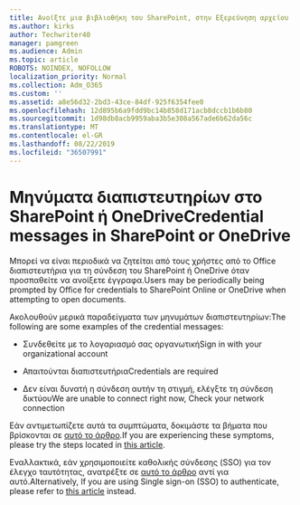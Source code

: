 ```yaml
---
title: Ανοίξτε μια βιβλιοθήκη του SharePoint, στην Εξερεύνηση αρχείου
ms.author: kirks
author: Techwriter40
manager: pamgreen
ms.audience: Admin
ms.topic: article
ROBOTS: NOINDEX, NOFOLLOW
localization_priority: Normal
ms.collection: Adm_O365
ms.custom: ''
ms.assetid: a8e56d32-2bd3-43ce-84df-925f6354fee0
ms.openlocfilehash: 12d895b6a9fdd9bc14b858d171acb8dccb1b6b80
ms.sourcegitcommit: 1d98db8acb9959aba3b5e308a567ade6b62da56c
ms.translationtype: MT
ms.contentlocale: el-GR
ms.lasthandoff: 08/22/2019
ms.locfileid: "36507991"
---
```

# <a name="credential-messages-in-sharepoint-or-onedrive"></a><span data-ttu-id="8f20a-102">Μηνύματα διαπιστευτηρίων στο SharePoint ή OneDrive</span><span class="sxs-lookup"><span data-stu-id="8f20a-102">Credential messages in SharePoint or OneDrive</span></span>

<span data-ttu-id="8f20a-103">Μπορεί να είναι περιοδικά να ζητείται από τους χρήστες από το Office διαπιστευτήρια για τη σύνδεση του SharePoint ή OneDrive όταν προσπαθείτε να ανοίξετε έγγραφα.</span><span class="sxs-lookup"><span data-stu-id="8f20a-103">Users may be periodically being prompted by Office for credentials to SharePoint Online or OneDrive when attempting to open documents.</span></span>

<span data-ttu-id="8f20a-104">Ακολουθούν μερικά παραδείγματα των μηνυμάτων διαπιστευτηρίων:</span><span class="sxs-lookup"><span data-stu-id="8f20a-104">The following are some examples of the credential messages:</span></span>

- <span data-ttu-id="8f20a-105">Συνδεθείτε με το λογαριασμό σας οργανωτική</span><span class="sxs-lookup"><span data-stu-id="8f20a-105">Sign in with your organizational account</span></span>

- <span data-ttu-id="8f20a-106">Απαιτούνται διαπιστευτήρια</span><span class="sxs-lookup"><span data-stu-id="8f20a-106">Credentials are required</span></span>

- <span data-ttu-id="8f20a-107">Δεν είναι δυνατή η σύνδεση αυτήν τη στιγμή, ελέγξτε τη σύνδεση δικτύου</span><span class="sxs-lookup"><span data-stu-id="8f20a-107">We are unable to connect right now, Check your network connection</span></span>

<span data-ttu-id="8f20a-108">Εάν αντιμετωπίζετε αυτά τα συμπτώματα, δοκιμάστε τα βήματα που βρίσκονται σε [αυτό το άρθρο](https://support.microsoft.com/help/2913639/office-applications-periodically-prompt-for-credentials-to-sharepoint).</span><span class="sxs-lookup"><span data-stu-id="8f20a-108">If you are experiencing these symptoms, please try the steps located in [this article](https://support.microsoft.com/help/2913639/office-applications-periodically-prompt-for-credentials-to-sharepoint).</span></span>

<span data-ttu-id="8f20a-109">Εναλλακτικά, εάν χρησιμοποιείτε καθολικής σύνδεσης (SSO) για τον έλεγχο ταυτότητας, ανατρέξτε σε [αυτό το άρθρο](https://support.microsoft.com/help/4025962/cant-sign-in-after-update-to-office-2016-build-16-0-7967-on-windows-10) αντί για αυτό.</span><span class="sxs-lookup"><span data-stu-id="8f20a-109">Alternatively, If you are using Single sign-on (SSO) to authenticate, please refer to [this article](https://support.microsoft.com/help/4025962/cant-sign-in-after-update-to-office-2016-build-16-0-7967-on-windows-10) instead.</span></span>

